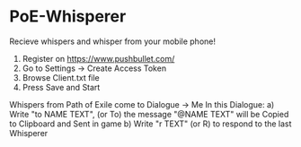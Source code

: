 # PoE-Whisperer

Recieve whispers and whisper from your mobile phone!

1) Register on https://www.pushbullet.com/
2) Go to Settings -> Create Access Token
3) Browse Client.txt file
4) Press Save and Start

Whispers from Path of Exile come to Dialogue -> Me
In this Dialogue: 
a) Write "to NAME TEXT", (or To) the message "@NAME TEXT" will be Copied to Clipboard and Sent in game
b) Write "r TEXT" (or R) to respond to the last Whisperer
